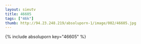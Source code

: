 ```yaml
--- 
layout: sieutv
title: 46605
tags: ["46k"]
thumb: http://94.23.248.219/absoluporn-1/image/002/46605.jpg
---
```

{% include absoluporn key="46605" %} 

